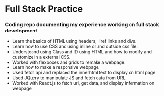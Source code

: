 # Full Stack Practice

### Coding repo documenting my experience working on full stack development.

- Learn the basics of HTML using headers, Href links and divs.
- Learn how to use CSS and using inline or and outside css file.
- Understoond using Class and ID using HTML and how to modify and customize in a external CSS.
- Worked with flexboxes and grids to remake a webpage.
- Learn how to make a responsive webpage.
- Used fetch api and replaced the innerhtml text to display on html page
- Used JQuery to manipulate JS and fetch data from URL.
- Worked with Readt.js to fetch url, get data, and display information on webpage
